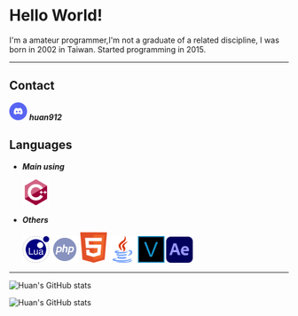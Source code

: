 # Hello World!

I'm a amateur programmer,I'm not a graduate of a related discipline, I was born in 2002 in Taiwan.
Started programming in 2015.

------
## Contact
<img width="32px" src="icons/discord.svg" /> ***huan912***
## Languages
- ***Main using***

  <img width="48px" src="icons/c-plus-plus.svg"/>

- ***Others***

    <img width="48px" src="icons/lua.svg"/>
    <img width="48px" src="icons/php.svg"/>
    <img width="48px" src="icons/html.svg"/>
    <img width="48px" src="icons/java.svg"/>
    <img width="48px" src="icons/sony-vegas.svg"/>
    <img width="48px" src="icons/after-effect.svg"/>

------

![Huan's GitHub stats](https://github-readme-stats.vercel.app/api?username=Huan912&show_icons=true&theme=omni)

![Huan's GitHub stats](https://github-readme-stats.vercel.app/api/top-langs/?username=Huan912&show_icons=true&theme=omni)



### 
